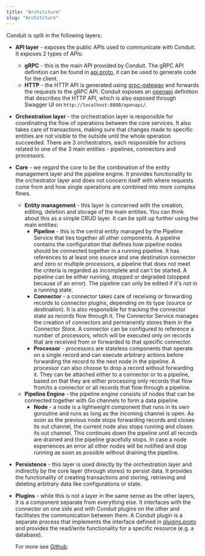```yaml
---
title: "Architcture"
slug: "Architcture"
---
```


<!-- [![Component diagram](data/component_diagram_full.svg)](https://github.com/ConduitIO/conduit/blob/main/docs/data/component_diagram_full.svg) -->

Conduit is split in the following layers:
* **API layer** - exposes the public APIs used to communicate with Conduit. It exposes 2 types of APIs:
  * **gRPC** - this is the main API provided by Conduit. The gRPC API definition can be found in
    [api.proto](../proto/api/v1/api.proto), it can be used to generate code for the client.
  * **HTTP** - the HTTP API is generated using [grpc-gateway](https://github.com/grpc-ecosystem/grpc-gateway) and
    forwards the requests to the gRPC API. Conduit exposes an 
    [openapi](../pkg/web/openapi/swagger-ui/api/v1/api.swagger.json) definition that describes the HTTP API, which is
    also exposed through Swagger UI on `http://localhost:8080/openapi/`.
* **Orchestration layer** - the orchestration layer is responsible for coordinating the flow of operations between the
  core services. It also takes care of transactions, making sure that changes made to specific entities are not visible
  to the outside until the whole operation succeeded. There are 3 orchestrators, each responsible for actions related
  to one of the 3 main entities - pipelines, connectors and processors.
* **Core** - we regard the core to be the combination of the entity management layer and the pipeline engine. It
  provides functionality to the orchestrator layer and does not concern itself with where requests come from and how
  single operations are combined into more complex flows.
  * **Entity management** - this layer is concerned with the creation, editing, deletion and storage of the main
    entities. You can think about this as a simple CRUD layer. It can be split up further using the main entities:
    * **Pipeline** - this is the central entity managed by the Pipeline Service that ties together all other components.
      A pipeline contains the configuration that defines how pipeline nodes should be connected together in a running
      pipeline. It has references to at least one source and one destination connector and zero or multiple processors,
      a pipeline that does not meet the criteria is regarded as incomplete and can't be started. A pipeline can be
      either running, stopped or degraded (stopped because of an error). The pipeline can only be edited if it's not in
      a running state.
    * **Connector** - a connector takes care of receiving or forwarding records to connector plugins, depending on its
      type (source or destination). It is also responsible for tracking the connector state as records flow through it.
      The Connector Service manages the creation of connectors and permanently stores them in the Connector Store. A
      connector can be configured to reference a number of processors, which will be executed only on records that are
      received from or forwarded to that specific connector.
    * **Processor** - processors are stateless components that operate on a single record and can execute arbitrary
      actions before forwarding the record to the next node in the pipeline. A processor can also choose to drop a
      record without forwarding it. They can be attached either to a connector or to a pipeline, based on that they are
      either processing only records that flow from/to a connector or all records that flow through a pipeline.
  * **Pipeline Engine** - the pipeline engine consists of nodes that can be connected together with Go channels to form
    a data pipeline.
    * **Node** - a node is a lightweight component that runs in its own goroutine and runs as long as the incoming channel
      is open. As soon as the previous node stops forwarding records and closes its out channel, the current node also
      stops running and closes its out channel. This continues down the pipeline until all records are drained and the
      pipeline gracefully stops. In case a node experiences an error all other nodes will be notified and stop running
      as soon as possible without draining the pipeline.
* **Persistence** - this layer is used directly by the orchestration layer and indirectly by the core layer (through
  stores) to persist data. It provides the functionality of creating transactions and storing, retrieving and deleting
  arbitrary data like configurations or state.
* **Plugins** - while this is not a layer in the same sense as the other layers, it is a component separate from
  everything else. It interfaces with the connector on one side and with Conduit plugins on the other and facilitates
  the communication between them. A Conduit plugin is a separate process that implements the interface defined in
  [plugins.proto](https://github.com/ConduitIO/conduit/blob/main/pkg/plugins/proto/plugins.proto) and provides the
  read/write functionality for a specific resource (e.g. a database).

  For more see [Github](https://github.com/ConduitIO/conduit/blob/main/docs/architecture.md).